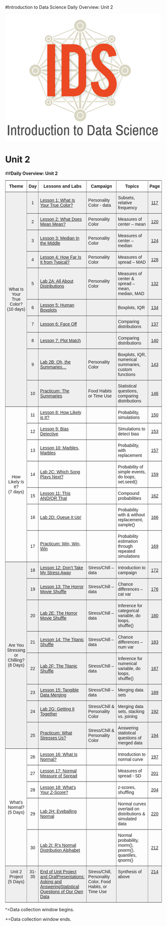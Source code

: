 #Introduction to Data Science Daily Overview: Unit 2

![IDS-logo](../img/IDS-logo.png)

**<h1>Unit 2</h1>**

##**Daily Overview: Unit 2**

<style type="text/css">
.tg  {border-collapse:collapse;border-spacing:0;}
.tg td{font-family:Arial, sans-serif;font-size:14px;padding:10px 5px;border-style:solid;border-width:1px;overflow:hidden;word-break:normal;border-color:black;}
.tg th{font-family:Arial, sans-serif;font-size:14px;font-weight:normal;padding:10px 5px;border-style:solid;border-width:1px;overflow:hidden;word-break:normal;border-color:black;}
.tg .tg-88nc{font-weight:bold;border-color:inherit;text-align:center}
.tg .tg-yj5y{background-color:#efefef;border-color:inherit;text-align:center;vertical-align:top}
.tg .tg-uys7{border-color:inherit;text-align:center}
.tg .tg-pwj7{background-color:#efefef;border-color:inherit;text-align:left}
.tg .tg-5e9r{background-color:#efefef;border-color:inherit;text-align:center}
.tg .tg-xldj{border-color:inherit;text-align:left}
.tg .tg-y698{background-color:#efefef;border-color:inherit;text-align:left;vertical-align:top}
</style>
<table class="tg">
  <tr>
    <th class="tg-88nc">Theme</th>
    <th class="tg-88nc">Day</th>
    <th class="tg-88nc">Lessons and Labs</th>
    <th class="tg-88nc">Campaign</th>
    <th class="tg-88nc">Topics</th>
    <th class="tg-88nc">Page</th>
  </tr>
  <tr>
    <td class="tg-5e9r" rowspan="10">What Is<br>Your True<br>Color?<br>(10 days)</td>
    <td class="tg-5e9r">1</td>
    <td class="tg-pwj7"><a href="../../unit2/lesson1">Lesson 1: What Is Your True Color?</a></td>
    <td class="tg-pwj7">Personality Color - data</td>
    <td class="tg-pwj7">Subsets, relative frequency</td>
    <td class="tg-5e9r"><a href="../../unit2/lesson1">117</a></td>
  </tr>
  <tr>
    <td class="tg-5e9r">2</td>
    <td class="tg-pwj7"><a href="../../unit2/lesson2">Lesson 2: What Does Mean Mean?</a></td>
    <td class="tg-pwj7">Personality Color</td>
    <td class="tg-pwj7">Measures of center – mean</td>
    <td class="tg-5e9r"><a href="../../unit2/lesson2">120</a></td>
  </tr>
  <tr>
    <td class="tg-5e9r">3</td>
    <td class="tg-pwj7"><a href="../../unit2/lesson3">Lesson 3: Median In the Middle</a></td>
    <td class="tg-pwj7">Personality Color</td>
    <td class="tg-pwj7">Measures of center – median</td>
    <td class="tg-5e9r"><a href="../../unit2/lesson3">124</a></td>
  </tr>
  <tr>
    <td class="tg-5e9r">4</td>
    <td class="tg-pwj7"><a href="../../unit2/lesson4">Lesson 4: How Far Is It from Typical?</a></td>
    <td class="tg-pwj7">Personality Color</td>
    <td class="tg-pwj7">Measures of spread – MAD</td>
    <td class="tg-5e9r"><a href="../../unit2/lesson4">128</a></td>
  </tr>
  <tr>
    <td class="tg-5e9r">5</td>
    <td class="tg-pwj7"><a href="../../unit2/lab2a">Lab 2A: All About Distributions</a></td>
    <td class="tg-pwj7">Personality Color</td>
    <td class="tg-pwj7">Measures of center &amp; spread – mean, median, MAD</td>
    <td class="tg-5e9r"><a href="../../unit2/lab2a">132</a></td>
  </tr>
  <tr>
    <td class="tg-5e9r">6</td>
    <td class="tg-pwj7"><a href="../../unit2/lesson5">Lesson 5: Human Boxplots</a></td>
    <td class="tg-pwj7"></td>
    <td class="tg-pwj7">Boxplots, IQR</td>
    <td class="tg-5e9r"><a href="../../unit2/lesson5">134</a></td>
  </tr>
  <tr>
    <td class="tg-5e9r">7</td>
    <td class="tg-pwj7"><a href="../../unit2/lesson6">Lesson 6: Face Off</a></td>
    <td class="tg-pwj7"></td>
    <td class="tg-pwj7">Comparing distributions</td>
    <td class="tg-5e9r"><a href="../../unit2/lesson6">137</a></td>
  </tr>
  <tr>
    <td class="tg-5e9r">8</td>
    <td class="tg-pwj7"><a href="../../unit2/lesson7">Lesson 7: Plot Match</a></td>
    <td class="tg-pwj7"></td>
    <td class="tg-pwj7">Comparing distributions</td>
    <td class="tg-5e9r"><a href="../../unit2/lesson7">140</a></td>
  </tr>
  <tr>
    <td class="tg-5e9r">9</td>
    <td class="tg-pwj7"><a href="../../unit2/lab2b">Lab 2B: Oh, the Summaries…</a></td>
    <td class="tg-pwj7">Personality Color</td>
    <td class="tg-pwj7">Boxplots, IQR, numerical summaries, custom functions</td>
    <td class="tg-5e9r"><a href="../../unit2/lab2b">143</a></td>
  </tr>
  <tr>
    <td class="tg-5e9r">10</td>
    <td class="tg-pwj7"><a href="../../unit2/practicum1">Practicum: The Summaries</a></td>
    <td class="tg-pwj7">Food Habits or Time Use</td>
    <td class="tg-pwj7">Statistical questions, comparing distributions</td>
    <td class="tg-5e9r"><a href="../../unit2/practicum1">146</a></td>
  </tr>
  <tr>
    <td class="tg-uys7" rowspan="7">How<br>Likely Is<br>It?<br>(7 days)</td>
    <td class="tg-uys7">11</td>
    <td class="tg-xldj"><a href="../../unit2/lesson8">Lesson 8: How Likely is It?</a></td>
    <td class="tg-xldj"></td>
    <td class="tg-xldj">Probability, simulations</td>
    <td class="tg-uys7"><a href="../../unit2/lesson8">150</a></td>
  </tr>
  <tr>
    <td class="tg-uys7">12</td>
    <td class="tg-xldj"><a href="../../unit2/lesson9">Lesson 9: Bias Detective</a></td>
    <td class="tg-xldj"></td>
    <td class="tg-xldj">Simulations to detect bias</td>
    <td class="tg-uys7"><a href="../../unit2/lesson9">153</a></td>
  </tr>
  <tr>
    <td class="tg-uys7">13</td>
    <td class="tg-xldj"><a href="../../unit2/lesson10">Lesson 10: Marbles, Marbles</a></td>
    <td class="tg-xldj"></td>
    <td class="tg-xldj">Probability, with replacement</td>
    <td class="tg-uys7"><a href="../../unit2/lesson10">157</a></td>
  </tr>
  <tr>
    <td class="tg-uys7">14</td>
    <td class="tg-xldj"><a href="../../unit2/lab2c">Lab 2C: Which Song Plays Next?</a></td>
    <td class="tg-xldj"></td>
    <td class="tg-xldj">Probability of simple events, do loops, set.seed()</td>
    <td class="tg-uys7"><a href="../../unit2/lab2c">159</a></td>
  </tr>
  <tr>
    <td class="tg-uys7">15</td>
    <td class="tg-xldj"><a href="../../unit2/lesson11">Lesson 11: This AND/OR That</a></td>
    <td class="tg-xldj"></td>
    <td class="tg-xldj">Compound probabilities</td>
    <td class="tg-uys7"><a href="../../unit2/lesson11">162</a></td>
  </tr>
  <tr>
    <td class="tg-uys7">16</td>
    <td class="tg-xldj"><a href="../../unit2/lab2d">Lab 2D: Queue It Up!</a></td>
    <td class="tg-xldj"></td>
    <td class="tg-xldj">Probability with &amp; without replacement, sample()</td>
    <td class="tg-uys7"><a href="../../unit2/lab2d">166</a></td>
  </tr>
  <tr>
    <td class="tg-uys7">17</td>
    <td class="tg-xldj"><a href="../../unit2/practicum2">Practicum: Win, Win, Win</a></td>
    <td class="tg-xldj"></td>
    <td class="tg-xldj">Probability estimation through repeated simulations</td>
    <td class="tg-uys7"><a href="../../unit2/practicum2">169</a></td>
  </tr>
  <tr>
    <td class="tg-5e9r" rowspan="8">Are You<br>Stressing<br>or<br>Chilling?<br>(8 Days)</td>
    <td class="tg-5e9r">18</td>
    <td class="tg-pwj7"><a href="../../unit2/lesson12">Lesson 12: Don’t Take My Stress Away</a></td>
    <td class="tg-pwj7">Stress/Chill – data</td>
    <td class="tg-pwj7">Introduction to campaign</td>
    <td class="tg-5e9r"><a href="../../unit2/lesson12">172</a></td>
  </tr>
  <tr>
    <td class="tg-5e9r">19</td>
    <td class="tg-pwj7"><a href="../../unit2/lesson13">Lesson 13: The Horror Movie Shuffle</a></td>
    <td class="tg-pwj7">Stress/Chill – data</td>
    <td class="tg-pwj7">Chance differences – cat var</td>
    <td class="tg-5e9r"><a href="../../unit2/lesson13">176</a></td>
  </tr>
  <tr>
    <td class="tg-5e9r">20</td>
    <td class="tg-pwj7"><a href="../../unit2/lab2e">Lab 2E: The Horror Movie Shuffle</a></td>
    <td class="tg-pwj7">Stress/Chill – data</td>
    <td class="tg-pwj7">Inference for categorical variable, do loops, shuffle()</td>
    <td class="tg-5e9r"><a href="../../unit2/lab2e">180</a></td>
  </tr>
  <tr>
    <td class="tg-5e9r">21</td>
    <td class="tg-pwj7"><a href="../../unit2/lesson14">Lesson 14: The Titanic Shuffle</a></td>
    <td class="tg-pwj7">Stress/Chill – data</td>
    <td class="tg-pwj7">Chance differences – num var</td>
    <td class="tg-5e9r"><a href="../../unit2/lesson14">183</a></td>
  </tr>
  <tr>
    <td class="tg-5e9r">22</td>
    <td class="tg-pwj7"><a href="../../unit2/lab2f">Lab 2F: The Titanic Shuffle</a></td>
    <td class="tg-pwj7">Stress/Chill – data</td>
    <td class="tg-pwj7">Inference for numerical variable, do loops, shuffle()</td>
    <td class="tg-5e9r"><a href="../../unit2/lab2f">187</a></td>
  </tr>
  <tr>
    <td class="tg-5e9r">23</td>
    <td class="tg-pwj7"><a href="../../unit2/lesson15">Lesson 15: Tangible Data Merging</a></td>
    <td class="tg-pwj7">Stress/Chill – data</td>
    <td class="tg-pwj7">Merging data sets</td>
    <td class="tg-5e9r"><a href="../../unit2/lesson15">189</a></td>
  </tr>
  <tr>
    <td class="tg-5e9r">24</td>
    <td class="tg-pwj7"><a href="../../unit2/lab2g">Lab 2G: Getting It Together</a></td>
    <td class="tg-pwj7">Stress/Chill &amp; Personality Color</td>
    <td class="tg-pwj7">Merging data sets, stacking vs. joining</td>
    <td class="tg-5e9r"><a href="../../unit2/lab2g">192</a></td>
  </tr>
  <tr>
    <td class="tg-5e9r">25</td>
    <td class="tg-pwj7"><a href="../../unit2/practicum3">Practicum: What Stresses Us?</a></td>
    <td class="tg-pwj7">Stress/Chill &amp; Personality Color</td>
    <td class="tg-pwj7">Answering statistical questions of merged data</td>
    <td class="tg-5e9r"><a href="../../unit2/practicum3">194</a></td>
  </tr>
  <tr>
    <td class="tg-uys7" rowspan="5">What’s<br>Normal?<br>(5 Days)</td>
    <td class="tg-uys7">26</td>
    <td class="tg-xldj"><a href="../../unit2/lesson16">Lesson 16: What Is Normal?</a></td>
    <td class="tg-xldj"></td>
    <td class="tg-xldj">Introduction to normal curve</td>
    <td class="tg-uys7"><a href="../../unit2/lesson16">197</a></td>
  </tr>
  <tr>
    <td class="tg-uys7">27</td>
    <td class="tg-xldj"><a href="../../unit2/lesson17">Lesson 17: Normal Measure of Spread</a></td>
    <td class="tg-xldj"></td>
    <td class="tg-xldj">Measures of spread - SD</td>
    <td class="tg-uys7"><a href="../../unit2/lesson17">201</a></td>
  </tr>
  <tr>
    <td class="tg-uys7">28</td>
    <td class="tg-xldj"><a href="../../unit2/lesson18">Lesson 18: What’s Your Z-Score?</a></td>
    <td class="tg-xldj"></td>
    <td class="tg-xldj">z-scores, shuffling</td>
    <td class="tg-uys7"><a href="../../unit2/lesson18">204</a></td>
  </tr>
  <tr>
    <td class="tg-uys7">29</td>
    <td class="tg-xldj"><a href="../../unit2/lab2h">Lab 2H: Eyeballing Normal</a></td>
    <td class="tg-xldj"></td>
    <td class="tg-xldj">Normal curves overlaid on distributions &amp; simulated data</td>
    <td class="tg-uys7"><a href="../../unit2/lab2h">220</a></td>
  </tr>
  <tr>
    <td class="tg-uys7">30</td>
    <td class="tg-xldj"><a href="../../unit2/lab2i">Lab 2I: R’s Normal Distribution Alphabet</a></td>
    <td class="tg-xldj"></td>
    <td class="tg-xldj">Normal probability, rnorm(), pnorm(), quantiles, qnorm()</td>
    <td class="tg-uys7"><a href="../../unit2/lab2i">212</a></td>
  </tr>
  <tr>
    <td class="tg-yj5y">Unit 2<br>Project<br>(5 Days)</td>
    <td class="tg-yj5y">31-35</td>
    <td class="tg-y698"><a href="../../unit2/end">End of Unit Project and OralPresentations: Asking and AnsweringStatistical Questions of Our Own Data</a></td>
    <td class="tg-y698">Stress/Chill, Personality Color, Food Habits, or Time Use</td>
    <td class="tg-y698">Synthesis of above</td>
    <td class="tg-yj5y"><a href="../../unit2/end">214</a></td>
  </tr>
</table>

^=Data collection window begins.

+=Data collection window ends.